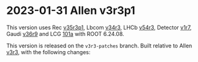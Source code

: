 2023-01-31 Allen v3r3p1
===

This version uses
Rec [v35r3p1](../../../../Rec/-/tags/v35r3p1),
Lbcom [v34r3](../../../../Lbcom/-/tags/v34r3),
LHCb [v54r3](../../../../LHCb/-/tags/v54r3),
Detector [v1r7](../../../../Detector/-/tags/v1r7),
Gaudi [v36r9](../../../../Gaudi/-/tags/v36r9) and
LCG [101a](http://lcginfo.cern.ch/release/101a_LHCB_7/) with ROOT 6.24.08.

This version is released on the `v3r3-patches` branch.
Built relative to Allen [v3r3](/../../tags/v3r3), with the following changes:
